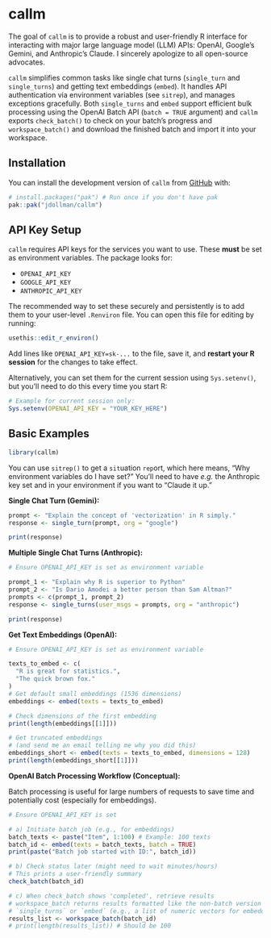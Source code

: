 
# callm

The goal of `callm` is to provide a robust and user-friendly R interface
for interacting with major large language model (LLM) APIs: OpenAI,
Google’s Gemini, and Anthropic’s Claude. I sincerely apologize to all
open-source advocates.

`callm` simplifies common tasks like single chat turns (`single_turn`
and `single_turns`) and getting text embeddings (`embed`). It handles
API authentication via environment variables (see `sitrep`), and manages
exceptions gracefully. Both `single_turns` and `embed` support efficient
bulk processing using the OpenAI Batch API (`batch = TRUE` argument) and
`callm` exports `check_batch()` to check on your batch’s progress and
`workspace_batch()` and download the finished batch and import it into
your workspace.

## Installation

You can install the development version of `callm` from
[GitHub](https://github.com/) with:

``` r
# install.packages("pak") # Run once if you don't have pak
pak::pak("jdollman/callm")
```

## API Key Setup

`callm` requires API keys for the services you want to use. These
**must** be set as environment variables. The package looks for:

- `OPENAI_API_KEY`
- `GOOGLE_API_KEY`
- `ANTHROPIC_API_KEY`

The recommended way to set these securely and persistently is to add
them to your user-level `.Renviron` file. You can open this file for
editing by running:

``` r
usethis::edit_r_environ()
```

Add lines like `OPENAI_API_KEY=sk-...` to the file, save it, and
**restart your R session** for the changes to take effect.

Alternatively, you can set them for the current session using
`Sys.setenv()`, but you’ll need to do this every time you start R:

``` r
# Example for current session only:
Sys.setenv(OPENAI_API_KEY = "YOUR_KEY_HERE")
```

## Basic Examples

``` r
library(callm)
```

You can use `sitrep()` to get a `sit`uation `rep`ort, which here means,
“Why environment variables do I have set?” You’ll need to have *e.g.*
the Anthropic key set and in your environment if you want to “Claude it
up.”

**Single Chat Turn (Gemini):**

``` r
prompt <- "Explain the concept of 'vectorization' in R simply."
response <- single_turn(prompt, org = "google")

print(response)
```

**Multiple Single Chat Turns (Anthropic):**

``` r
# Ensure OPENAI_API_KEY is set as environment variable

prompt_1 <- "Explain why R is superior to Python"
prompt_2 <- "Is Dario Amodei a better person than Sam Altman?"
prompts <- c(prompt_1, prompt_2)
response <- single_turns(user_msgs = prompts, org = "anthropic")

print(response)
```

**Get Text Embeddings (OpenAI):**

``` r
# Ensure OPENAI_API_KEY is set as environment variable

texts_to_embed <- c(
  "R is great for statistics.",
  "The quick brown fox."
)
# Get default small embeddings (1536 dimensions)
embeddings <- embed(texts = texts_to_embed)

# Check dimensions of the first embedding
print(length(embeddings[[1]]))

# Get truncated embeddings
# (and send me an email telling me why you did this)
embeddings_short <- embed(texts = texts_to_embed, dimensions = 128)
print(length(embeddings_short[[1]]))
```

**OpenAI Batch Processing Workflow (Conceptual):**

Batch processing is useful for large numbers of requests to save time
and potentially cost (especially for embeddings).

``` r
# Ensure OPENAI_API_KEY is set

# a) Initiate batch job (e.g., for embeddings)
batch_texts <- paste("Item", 1:100) # Example: 100 texts
batch_id <- embed(texts = batch_texts, batch = TRUE)
print(paste("Batch job started with ID:", batch_id))

# b) Check status later (might need to wait minutes/hours)
# This prints a user-friendly summary
check_batch(batch_id)

# c) When check_batch shows 'completed', retrieve results
# workspace_batch returns results formatted like the non-batch version of 
# `single_turns` or `embed` (e.g., a list of numeric vectors for embeddings)
results_list <- workspace_batch(batch_id)
# print(length(results_list)) # Should be 100
```
